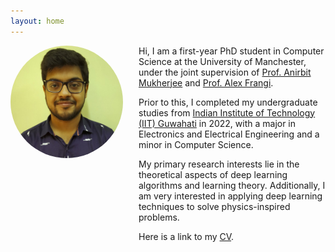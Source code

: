 ```yaml
---
layout: home
---
```


<img style="float: left; width: 180px; margin-right: 25px; margin-bottom: 500px; border-radius: 50%; object-fit: cover;" src="/assets/img/img.jpeg">


Hi, I am a first-year PhD student in Computer Science at the University of Manchester, under the joint supervision of [Prof. Anirbit Mukherjee](https://anirbit-ai.github.io) and [Prof. Alex Frangi](https://research.manchester.ac.uk/en/persons/alejandro-frangi).

Prior to this, I completed my undergraduate studies from [Indian Institute of Technology (IIT) Guwahati](https://www.iitg.ac.in) in 2022, with a major in Electronics and Electrical Engineering and a minor in Computer Science.

My primary research interests lie in the theoretical aspects of deep learning algorithms and learning theory. Additionally, I am very interested in applying deep learning techniques to solve physics-inspired problems.

Here is a link to my [CV](/assets/Curriculum_Vitae.pdf).